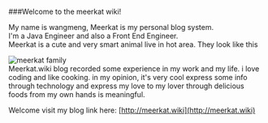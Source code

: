 <br>
###Welcome to the meerkat wiki!

My name is wangmeng, Meerkat is my personal blog system. 
<br>
I'm a Java Engineer and also a Front End Engineer.
<br>
Meerkat is a cute and very smart animal live in hot area. They look like this 

![meerkat family](http://pic1.hebei.com.cn/003/006/245/00300624544_42466a41.jpg)
<br>
Meerkat.wiki blog recorded some experience in my work and my life. i love coding and like cooking. in my opinion, it's very cool express some info through technology and express my love to my lover through delicious foods from my own hands is meaningful.

Welcome visit my blog link here: [http://meerkat.wiki](http://meerkat.wiki)
